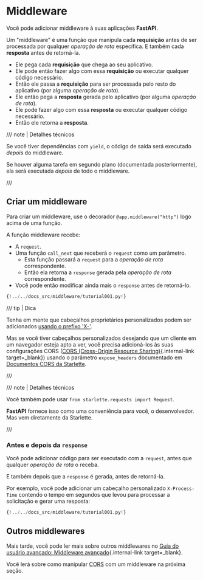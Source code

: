 # Middleware

Você pode adicionar middleware à suas aplicações **FastAPI**.

Um "middleware" é uma função que manipula cada **requisição** antes de ser processada por qualquer *operação de rota* específica. E também cada **resposta** antes de retorná-la.

* Ele pega cada **requisição** que chega ao seu aplicativo.
* Ele pode então fazer algo com essa **requisição** ou executar qualquer código necessário.
* Então ele passa a **requisição** para ser processada pelo resto do aplicativo (por alguma *operação de rota*).
* Ele então pega a **resposta** gerada pelo aplicativo (por alguma *operação de rota*).
* Ele pode fazer algo com essa **resposta** ou executar qualquer código necessário.
* Então ele retorna a **resposta**.

/// note | Detalhes técnicos

Se você tiver dependências com `yield`, o código de saída será executado *depois* do middleware.

Se houver alguma tarefa em segundo plano (documentada posteriormente), ela será executada *depois* de todo o middleware.

///

## Criar um middleware

Para criar um middleware, use o decorador `@app.middleware("http")` logo acima de uma função.

A função middleware recebe:

* A `request`.
* Uma função `call_next` que receberá o `request` como um parâmetro.
    * Esta função passará a `request` para a *operação de rota* correspondente.
    * Então ela retorna a `response` gerada pela *operação de rota* correspondente.
* Você pode então modificar ainda mais o `response` antes de retorná-lo.

```Python hl_lines="8-9  11  14"
{!../../docs_src/middleware/tutorial001.py!}
```

/// tip | Dica

Tenha em mente que cabeçalhos proprietários personalizados podem ser adicionados <a href="https://developer.mozilla.org/en-US/docs/Web/HTTP/Headers" class="external-link" target="_blank">usando o prefixo 'X-'</a>.

Mas se você tiver cabeçalhos personalizados desejando que um cliente em um navegador esteja apto a ver, você precisa adicioná-los às suas configurações CORS ([CORS (Cross-Origin Resource Sharing)](cors.md){.internal-link target=_blank}) usando o parâmetro `expose_headers` documentado em <a href="https://www.starlette.io/middleware/#corsmiddleware" class="external-link" target="_blank">Documentos CORS da Starlette</a>.

///

/// note | Detalhes técnicos

Você também pode usar `from starlette.requests import Request`.

**FastAPI** fornece isso como uma conveniência para você, o desenvolvedor. Mas vem diretamente da Starlette.

///

### Antes e depois da `response`

Você pode adicionar código para ser executado com a `request`, antes que qualquer *operação de rota* o receba.

E também depois que a `response` é gerada, antes de retorná-la.

Por exemplo, você pode adicionar um cabeçalho personalizado `X-Process-Time` contendo o tempo em segundos que levou para processar a solicitação e gerar uma resposta:

```Python hl_lines="10  12-13"
{!../../docs_src/middleware/tutorial001.py!}
```

## Outros middlewares

Mais tarde, você pode ler mais sobre outros middlewares no [Guia do usuário avançado: Middleware avançado](../advanced/middleware.md){.internal-link target=_blank}.

Você lerá sobre como manipular <abbr title="Cross-Origin Resource Sharing">CORS</abbr> com um middleware na próxima seção.
